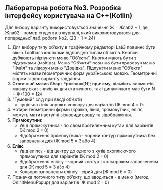 ## Лабораторна робота No3. Розробка інтерфейсу користувача на C++(Kotlin)

Для вибору варіанту використовується значення Ж = Жлаб2 + 1, де
Жлаб2 – номер студента в журналі, який використовувався для попередньої
лаб. роботи No2. (23 + 1 = 24)

1. Для вибору типу об’єкту в графічному редакторі Lab3 повинно бути
вікно Toolbar з кнопками відповідно типам об'єктів. Кнопки дублюють
підпункти меню "Об’єкти". Кнопки мають бути з підказками (tooltips). Меню
"Об’єкти" повинно бути праворуч меню "Файл" та ліворуч меню "Довідка".
Підпункти меню "Об’єкти" містять назви геометричних форм українською
мовою. Геометричні форми згідно варіанту завдання.
2. Статичний масив Shape *pcshape[N];
причому, кількість елементів масиву вказівників як для статичного, так і
динамічного має бути N = Ж+100 = 124
3. "Гумовий" слід при вводі об’єктів
    * суцільна лінія чорного кольору для варіантів (Ж mod 4 = 0) 
4. Чотири геометричні форми (крапка, лінія, прямокутник, еліпс)
можуть мати наступні різновиди вводу та відображення.
5. **Прямокутник**
    * Увід прямокутника - по двом протилежним кутам для варіантів (Ж mod 2 = 0)
    * Відображення прямокутника - чорний контур прямокутника без заповнення для (Ж mod 5 = 3 або 4)
6. **Еліпс**
    * Увід еліпсу - від центру до одного з кутів охоплюючого прямокутника для
варіантів (Ж mod 2 = 0)
    * Відображення еліпсу - чорний контур з кольоровим заповненням для (Ж mod 5 = 3 або 4)
    * Кольори заповнення еліпсу - сірий для (Ж mod 6 = 0)
7. Позначка поточного типу об’єкту, що вводиться - в меню (метод OnInitMenuPopup) для варіантів (Ж mod 2 = 0)
